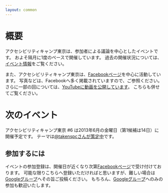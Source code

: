 ```yaml
---
layout: common
---
```


# 概要

アクセシビリティキャンプ東京は、参加者による議論を中心としたイベントです。
およそ隔月に1度のペースで開催しています。
過去の開催状況については、[イベント情報](/event)をご覧ください。

また、アクセシビリティキャンプ東京は、[Facebookページ][fb]を中心に活動しています。
写真などは、Facebookへ多く掲載されていますので、ご参照ください。
さらに一部の回については、[YouTubeに動画を公開しています](http://www.youtube.com/user/a11ytokyo)。
こちらも併せてご覧ください。

# 次のイベント

アクセシビリティキャンプ東京 #6 は2013年6月の金曜日（第1候補は14日）に開催予定です。
テーマは[@takenspcさんが策定中](https://gist.github.com/takenspc/5376806)です。 

## 参加するには

イベントの参加登録は、開催日が近くなり次第[Facebookページ][fb]で受け付けております。
可能な限りこちらへ登録いただければと思いますが、難しい場合は[Googleグループ][ml]へその旨ご投稿ください。
もちろん、[Googleグループ][ml]へのみの参加も歓迎いたします。



[fb]: <https://www.facebook.com/a11ytokyo> "アクセシビリティキャンプ東京のFacebookページ"
[ml]: <https://groups.google.com/forum/?fromgroups=#!topic/a11ytokyo> "アクセシビリティキャンプ東京のGoogleグループ"
